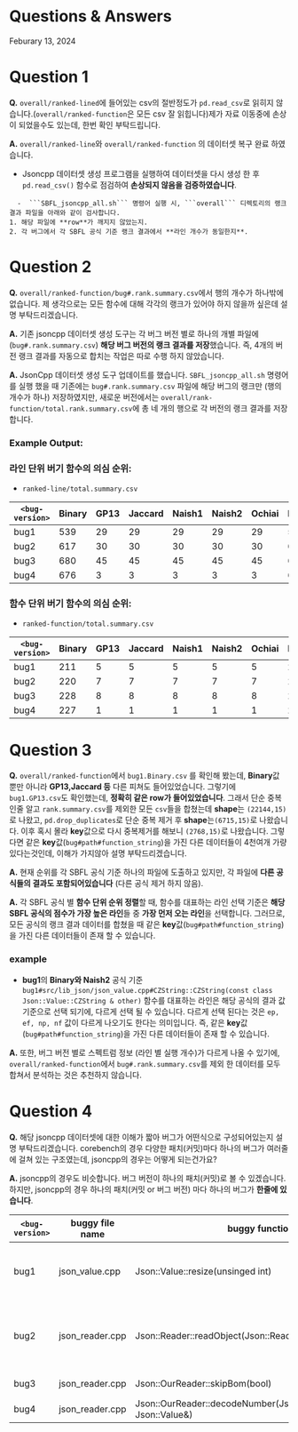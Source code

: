 # Questions & Answers
Feburary 13, 2024


# Question 1
**Q.** ```overall/ranked-lined```에 들어있는 csv의 절반정도가 ```pd.read_csv```로 읽히지 않습니다.(```overall/ranked-function```은 모든 csv 잘 읽힙니다)제가 자료 이동중에 손상이 되었을수도 있는데, 한번 확인 부탁드립니다.

**A.** ```overall/ranked-line```와 ```overall/ranked-function``` 의 데이터셋 복구 완료 하였습니다. 
  - Jsoncpp 데이터셋 생성 프로그램을 실행하여 데이터셋을 다시 생성 한 후 ```pd.read_csv()``` 함수로 점검하여 **손상되지 않음을 검증하였습니다**.
<!-- 과거 이메일을 통해서 보내 드렸던 데이터는 제가 받는 도중에 손상 된 데이터셋이었습니다. 새롭게 검증 된 데이터셋 첨부파일로 다시 보내드립니다. -->

      -  ```SBFL_jsoncpp_all.sh``` 명령어 실행 시, ```overall``` 디렉토리의 랭크 결과 파일을 아래와 같이 검사합니다.  
    1. 해당 파일에 **row**가 깨지지 않았는지.
    2. 각 버그에서 각 SBFL 공식 기준 랭크 결과에서 **라인 개수가 동일한지**.


# Question 2
**Q.** ```overall/ranked-function/bug#.rank.summary.csv```에서 행의 개수가 하나밖에 없습니다. 제 생각으로는 모든 함수에 대해 각각의 랭크가 있어야 하지 않을까 싶은데 설명 부탁드리겠습니다.

**A.** 기존 jsoncpp 데이터셋 생성 도구는 각 버그 버전 별로 하나의 개별 파일에 (```bug#.rank.summary.csv```) **해당 버그 버전의 랭크 결과를 저장**했습니다. 즉, 4개의 버전 랭크 결과를 자동으로 합치는 작업은 따로 수행 하지 않았습니다.

**A.** JsonCpp 데이터셋 생성 도구 업데이트를 했습니다. ```SBFL_jsoncpp_all.sh``` 명령어를 실행 했을 때 기존에는 ```bug#.rank.summary.csv``` 파일에 해당 버그의 랭크만 (행의 개수가 하나) 저장하였지만, 새로운 버전에서는 ```overall/rank-function/total.rank.summary.csv```에 총 네 개의 행으로 각 버전의 랭크 결과를 저장합니다.

### Example Output:
### 라인 단위 버기 함수의 의심 순위:
  * ```ranked-line/total.summary.csv```

```<bug-version>``` | Binary | GP13 | Jaccard | Naish1 | Naish2 | Ochiai | Russe+Rao | Wong1
--- | --- | --- | --- | --- | --- | --- | --- | ---
bug1 | 539 | 29 | 29 | 29 | 29 | 29 | 539 | 539
bug2 | 617 | 30 | 30 | 30 | 30 | 30 | 617 | 617
bug3 | 680 | 45 | 45 | 45 | 45 | 45 | 680 | 680
bug4 | 676 | 3 | 3 | 3 | 3 | 3 | 676 | 676

### 함수 단위 버기 함수의 의심 순위:
  * ```ranked-function/total.summary.csv```

```<bug-version>``` | Binary | GP13 | Jaccard | Naish1 | Naish2 | Ochiai | Russe+Rao | Wong1
--- | --- | --- | --- | --- | --- | --- | --- | ---
bug1 | 211 | 5 | 5 | 5 | 5 | 5 | 211 | 211
bug2 | 220 | 7 | 7 | 7 | 7 | 7 | 220 | 220
bug3 | 228 | 8 | 8 | 8 | 8 | 8 | 228 | 228
bug4 | 227 | 1 | 1 | 1 | 1 | 1 | 227 | 227


# Question 3
**Q.** ```overall/ranked-function```에서 ```bug1.Binary.csv``` 를 확인해 봤는데, **Binary**값 뿐만 아니라 **GP13,Jaccard 등** 다른 피쳐도 들어있었습니다. 그렇기에 ```bug1.GP13.csv```도 확인했는데, **정확히 같은 row가 들어있었습니다**. 그래서 단순 중복인줄 알고 ```rank.summary.csv```를 제외한 모든 ```csv```들을 합쳤는데 **shape**는 ```(22144,15)```로 나왔고, ```pd.drop_duplicates```로 단순 중복 제거 후 **shape**는```(6715,15)```로 나왔습니다. 이후 혹시 몰라 **key**값으로 다시 중복제거를 해보니 ```(2768,15)```로 나왔습니다. 그렇다면 같은 **key**값(```bug#path#function_string```)을 가진 다른 데이터들이 4천여개 가량 있다는것인데, 이해가 가지않아 설명 부탁드리겠습니다.

**A.** 현재 순위를 각 SBFL 공식 기준 하나의 파일에 도출하고 있지만, 각 파일에 **다른 공식들의 결과도 포함되어있습니다** (다른 공식 제거 하지 않음).

**A.** 각 SBFL 공식 별 **함수 단위 순위 정렬**할 때, 함수를 대표하는 라인 선택 기준은 **해당 SBFL 공식의 점수가 가장 높은 라인**들 중 **가장 먼저 오는 라인**을 선택합니다. 그러므로, 모든 공식의 랭크 결과 데이터를 합쳤을 때 같은 **key**값(```bug#path#function_string```)을 가진 다른 데이터들이 존재 할 수 있습니다.

### example
* **bug1**의 **Binary와 Naish2** 공식 기준 ```bug1#src/lib_json/json_value.cpp#CZString::CZString(const class Json::Value::CZString & other)``` 함수를 대표하는 라인은 해당 공식의 결과 값 기준으로 선택 되기에, 다르게 선택 될 수 있습니다. 다르게 선택 된다는 것은 ```ep, ef, np, nf``` 값이 다르게 나오기도 한다는 의미입니다. 즉, 같은 **key**값(```bug#path#function_string```)을 가진 다른 데이터들이 존재 할 수 있습니다.

**A.** 또한, 버그 버전 별로 스펙트럼 정보 (라인 별 실행 개수)가 다르게 나올 수 있기에, ```overall/ranked-function```에서 ```bug#.rank.summary.csv```를 제외 한 데이터를 모두 합쳐서 분석하는 것은 추천하지 않습니다.


# Question 4
**Q.** 해당 jsoncpp 데이터셋에 대한 이해가 짧아 버그가 어떤식으로 구성되어있는지 설명 부탁드리겠습니다. corebench의 경우 다양한 패치(커밋)마다 하나의 버그가 여러줄에 걸쳐 있는 구조였는데, jsoncpp의 경우는 어떻게 되는건가요?

**A.** jsoncpp의 경우도 비슷합니다. 버그 버전이 하나의 패치(커밋)로 볼 수 있겠습니다. 하지만, jsoncpp의 경우 하나의 패치(커밋 or 버그 버전) 마다 하나의 버그가 **한줄에 있습니다**.

```<bug-version>``` | buggy file name | buggy function | buggy line # | bug type
--- | --- | --- | --- | ---
bug1 | json_value.cpp | Json::Value::resize(unsinged int) | 915 | Assertion Violation: Updated size of an array type
bug2 | json_reader.cpp | Json::Reader::readObject(Json::Reader::Token&) | 467 | Assertion Violation: Input type (expecting string Value)
bug3 | json_reader.cpp | Json::OurReader::skipBom(bool) | 1279 | heap overflow
bug4 | json_reader.cpp | Json::OurReader::decodeNumber(Json::ourReader::Token&, Json::Value&) | 1628 | integer overflow
